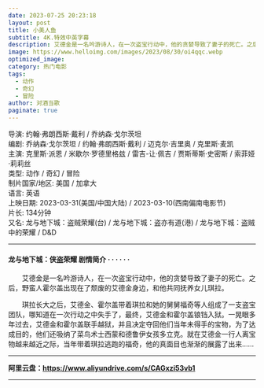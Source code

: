 ```yaml
---
date: 2023-07-25 20:23:18
layout: post
title: 小美人鱼
subtitle: 4K.特效中英字幕
description: 艾德金是一名吟游诗人，在一次盗宝行动中，他的贪婪导致了妻子的死亡。之后，野蛮人霍尔盖出现在了颓废的艾德金身边，和他共同抚养女儿琪拉......
image: https://www.helloimg.com/images/2023/08/30/oi4qqc.webp
optimized_image: 
category: 热门电影
tags:
  - 动作
  - 奇幻
  - 冒险
author: 对酒当歌
paginate: true
---
```



导演: 约翰·弗朗西斯·戴利 / 乔纳森·戈尔茨坦  
编剧: 乔纳森·戈尔茨坦 / 约翰·弗朗西斯·戴利 / 迈克尔·吉里奥 / 克里斯·麦凯  
主演: 克里斯·派恩 / 米歇尔·罗德里格兹 / 雷吉-让·佩吉 / 贾斯蒂斯·史密斯 / 索菲娅·莉莉丝  
类型: 动作 / 奇幻 / 冒险  
制片国家/地区: 美国 / 加拿大  
语言: 英语  
上映日期: 2023-03-31(美国/中国大陆) / 2023-03-10(西南偏南电影节)  
片长: 134分钟  
又名: 龙与地下城：盗贼荣耀(台) / 龙与地下城：盗亦有道(港) / 龙与地下城：盗贼中的荣耀 / D&D  

---

#### 龙与地下城：侠盗荣耀 剧情简介 · · · · · ·

　　艾德金是一名吟游诗人，在一次盗宝行动中，他的贪婪导致了妻子的死亡。之后，野蛮人霍尔盖出现在了颓废的艾德金身边，和他共同抚养女儿琪拉。

　　琪拉长大之后，艾德金、霍尔盖带着琪拉和她的舅舅福奇等人组成了一支盗宝团队，哪知道在一次行动之中失手了，最终，艾德金和霍尔盖锒铛入狱。一晃眼多年过去，艾德金和霍尔盖联手越狱，并且决定夺回他们当年未得手的宝物，为了达成目的，他们还吸纳了菜鸟术士西蒙和德鲁伊女孩多立克。就在艾德金一行人离宝物越来越近之际，当年带着琪拉逃跑的福奇，他的真面目也渐渐的展露了出来……

---

**阿里云盘：<https://www.aliyundrive.com/s/CAGxzi53vb1>**

---
